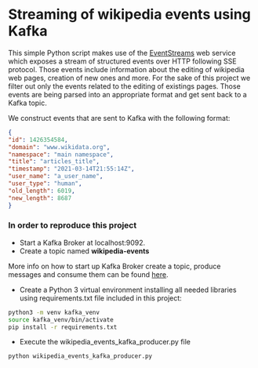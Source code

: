 # Streaming of wikipedia events using Kafka #
This simple Python script makes use of the [EventStreams](https://wikitech.wikimedia.org/wiki/Event_Platform/EventStreams) web service which exposes a stream of structured events over HTTP following SSE protocol. Those events include information about the editing of wikipedia web pages, creation of new ones and more. For the sake of this project we filter out only the events related to the editing of existings pages. Those events are being parsed into an appropriate format and get sent back to a Kafka topic.

We construct events that are sent to Kafka with the following format:
```json
{
"id": 1426354584, 
"domain": "www.wikidata.org", 
"namespace": "main namespace", 
"title": "articles_title", 
"timestamp": "2021-03-14T21:55:14Z", 
"user_name": "a_user_name", 
"user_type": "human", 
"old_length": 6019, 
"new_length": 8687
}
```
 

### In order to reproduce this project ###
- Start a Kafka Broker at localhost:9092.
- Create a topic named **wikipedia-events**

More info on how to start up Kafka Broker create a topic, produce messages and consume them can be found [here](https://kafka.apache.org/quickstart).


- Create a Python 3 virtual environment installing all needed libraries using requirements.txt file included in this project:

```sh
python3 -m venv kafka_venv
source kafka_venv/bin/activate
pip install -r requirements.txt
```

- Εxecute the wikipedia_events_kafka_producer.py file
```sh
python wikipedia_events_kafka_producer.py 
```
